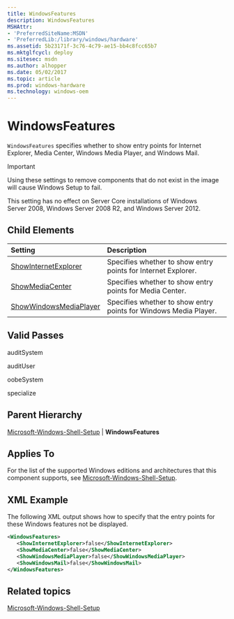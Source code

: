 ```yaml
---
title: WindowsFeatures
description: WindowsFeatures
MSHAttr:
- 'PreferredSiteName:MSDN'
- 'PreferredLib:/library/windows/hardware'
ms.assetid: 5b23171f-3c76-4c79-ae15-bb4c8fcc65b7
ms.mktglfcycl: deploy
ms.sitesec: msdn
ms.author: alhopper
ms.date: 05/02/2017
ms.topic: article
ms.prod: windows-hardware
ms.technology: windows-oem
---
```

# WindowsFeatures

`WindowsFeatures` specifies whether to show entry points for Internet Explorer, Media Center, Windows Media Player, and Windows Mail.

> [!Important]
> Using these settings to remove components that do not exist in the image will cause Windows Setup to fail.

This setting has no effect on Server Core installations of Windows Server 2008, Windows Server 2008 R2, and Windows Server 2012.

## Child Elements

| Setting                 | Description                                                                           |
|:------------------------|:--------------------------------------------------------------------------------------|
| [ShowInternetExplorer](microsoft-windows-shell-setup-windowsfeatures-showinternetexplorer.md) | Specifies whether to show entry points for Internet Explorer. |
| [ShowMediaCenter](microsoft-windows-shell-setup-windowsfeatures-showmediacenter.md) | Specifies whether to show entry points for Media Center. |
| [ShowWindowsMediaPlayer](microsoft-windows-shell-setup-windowsfeatures-showwindowsmediaplayer.md) | Specifies whether to show entry points for Windows Media Player. |

## Valid Passes

auditSystem

auditUser

oobeSystem

specialize

## Parent Hierarchy

[Microsoft-Windows-Shell-Setup](microsoft-windows-shell-setup.md) | **WindowsFeatures**

## Applies To

For the list of the supported Windows editions and architectures that this component supports, see [Microsoft-Windows-Shell-Setup](microsoft-windows-shell-setup.md).

## XML Example

The following XML output shows how to specify that the entry points for these Windows features not be displayed.

```XML
<WindowsFeatures>
   <ShowInternetExplorer>false</ShowInternetExplorer>
   <ShowMediaCenter>false</ShowMediaCenter>
   <ShowWindowsMediaPlayer>false</ShowWindowsMediaPlayer>
   <ShowWindowsMail>false</ShowWindowsMail>
</WindowsFeatures>
```

## Related topics

[Microsoft-Windows-Shell-Setup](microsoft-windows-shell-setup.md)